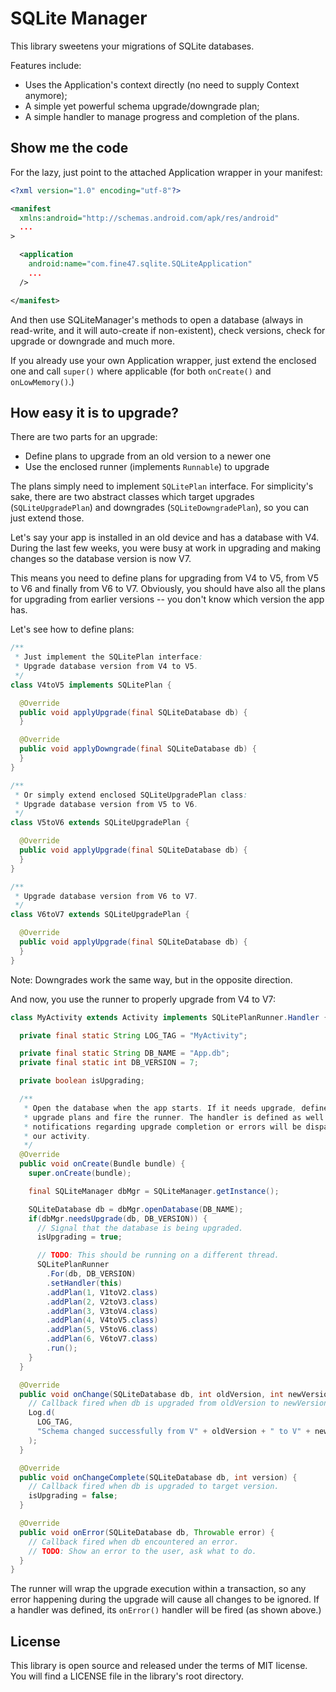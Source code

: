 SQLite Manager
==============

This library sweetens your migrations of SQLite databases.

Features include:

* Uses the Application's context directly (no need to supply Context anymore);
* A simple yet powerful schema upgrade/downgrade plan;
* A simple handler to manage progress and completion of the plans.

Show me the code
----------------

For the lazy, just point to the attached Application wrapper in your manifest:

```xml
<?xml version="1.0" encoding="utf-8"?>

<manifest
  xmlns:android="http://schemas.android.com/apk/res/android"
  ...
>

  <application
    android:name="com.fine47.sqlite.SQLiteApplication"
    ...
  />

</manifest>
```

And then use SQLiteManager's methods to open a database (always in read-write,
and it will auto-create if non-existent), check versions, check for upgrade or
downgrade and much more.

If you already use your own Application wrapper, just extend the enclosed one
and call `super()` where applicable (for both `onCreate()` and `onLowMemory()`.)

How easy it is to upgrade?
--------------------------

There are two parts for an upgrade:

* Define plans to upgrade from an old version to a newer one
* Use the enclosed runner (implements `Runnable`) to upgrade

The plans simply need to implement `SQLitePlan` interface. For simplicity's
sake, there are two abstract classes which target upgrades (`SQLiteUpgradePlan`)
and downgrades (`SQLiteDowngradePlan`), so you can just extend those.

Let's say your app is installed in an old device and has a database with V4.
During the last few weeks, you were busy at work in upgrading and making changes
so the database version is now V7.

This means you need to define plans for upgrading from V4 to V5, from V5 to V6
and finally from V6 to V7. Obviously, you should have also all the plans for
upgrading from earlier versions -- you don't know which version the app has.

Let's see how to define plans:

```java
/**
 * Just implement the SQLitePlan interface:
 * Upgrade database version from V4 to V5.
 */
class V4toV5 implements SQLitePlan {

  @Override
  public void applyUpgrade(final SQLiteDatabase db) {
  }

  @Override
  public void applyDowngrade(final SQLiteDatabase db) {
  }
}
```

```java
/**
 * Or simply extend enclosed SQLiteUpgradePlan class:
 * Upgrade database version from V5 to V6.
 */
class V5toV6 extends SQLiteUpgradePlan {

  @Override
  public void applyUpgrade(final SQLiteDatabase db) {
  }
}
```

```java
/**
 * Upgrade database version from V6 to V7.
 */
class V6toV7 extends SQLiteUpgradePlan {

  @Override
  public void applyUpgrade(final SQLiteDatabase db) {
  }
}
```

Note: Downgrades work the same way, but in the opposite direction.

And now, you use the runner to properly upgrade from V4 to V7:

```java
class MyActivity extends Activity implements SQLitePlanRunner.Handler {

  private final static String LOG_TAG = "MyActivity";

  private final static String DB_NAME = "App.db";
  private final static int DB_VERSION = 7;

  private boolean isUpgrading;

  /**
   * Open the database when the app starts. If it needs upgrade, define the
   * upgrade plans and fire the runner. The handler is defined as well so
   * notifications regarding upgrade completion or errors will be dispatched to
   * our activity.
   */
  @Override
  public void onCreate(Bundle bundle) {
    super.onCreate(bundle);

    final SQLiteManager dbMgr = SQLiteManager.getInstance();

    SQLiteDatabase db = dbMgr.openDatabase(DB_NAME);
    if(dbMgr.needsUpgrade(db, DB_VERSION)) {
      // Signal that the database is being upgraded.
      isUpgrading = true;

      // TODO: This should be running on a different thread.
      SQLitePlanRunner
        .For(db, DB_VERSION)
        .setHandler(this)
        .addPlan(1, V1toV2.class)
        .addPlan(2, V2toV3.class)
        .addPlan(3, V3toV4.class)
        .addPlan(4, V4toV5.class)
        .addPlan(5, V5toV6.class)
        .addPlan(6, V6toV7.class)
        .run();
    }
  }

  @Override
  public void onChange(SQLiteDatabase db, int oldVersion, int newVersion) {
    // Callback fired when db is upgraded from oldVersion to newVersion.
    Log.d(
      LOG_TAG,
      "Schema changed successfully from V" + oldVersion + " to V" + newVersion
    );
  }

  @Override
  public void onChangeComplete(SQLiteDatabase db, int version) {
    // Callback fired when db is upgraded to target version.
    isUpgrading = false;
  }

  @Override
  public void onError(SQLiteDatabase db, Throwable error) {
    // Callback fired when db encountered an error.
    // TODO: Show an error to the user, ask what to do.
  }
}
```

The runner will wrap the upgrade execution within a transaction, so any error
happening during the upgrade will cause all changes to be ignored. If a handler
was defined, its `onError()` handler will be fired (as shown above.)

License
-------
This library is open source and released under the terms of MIT license.
You will find a LICENSE file in the library's root directory.
